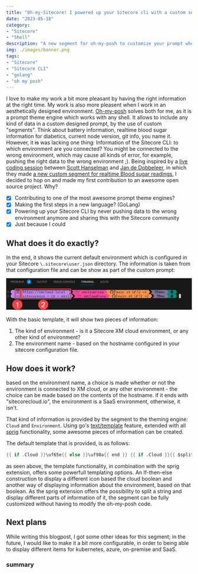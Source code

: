 ```yaml
---
title: "Oh-my-Sitecore! I powered up your Sitecore cli with a custom segment for Oh my posh"
date: "2023-05-18"
category: 
- "Sitecore"
- "Shell"
description: "A new segment for oh-my-posh to customize your prompt when working with the Sitecore CLI."
img: ./images/banner.png
tags:
- "Sitecore"
- "Sitecore CLI"
- "golang"
- "oh my posh"
---
```


I love to make my work a bit more pleasant by having the right information at the right time. My work is also more pleasent when I work in an aesthetically designed environment. [Oh-my-posh](https://ohmyposh.dev) solves both for me, as it is a prompt theme engine which works with any shell. It allows to include any kind of data in a custom designed prompt, by the use of custom "segments". Think about battery information, realtime blood sugar information for diabetics, current node version, git info, you name it. However, it ~~is~~ was lacking one thing: Information of the Sitecore CLI: to which environment are you connected? You might be connected to the wrong environment, which may cause all kinds of error, for example, pushing the right data to the wrong environment ;). Being inspired by a [live coding session](https://youtu.be/_meKUIm9NwA) between [Scott Hanselman](https://www.hanselman.com/blog/) and [Jan de Dobbeleer](https://github.com/JanDeDobbeleer/), in which they made [a new custom segment for realtime Blood sugar readings](https://www.hanselman.com/blog/a-nightscout-segment-for-ohmyposh-shows-my-realtime-blood-sugar-readings-in-my-git-prompt), I decided to hop on and made my first contribution to an awesome open source project. Why?

- [x] Contributing to one of the most awesome prompt theme engines?
- [X] Making the first steps in a new language? (GoLang)
- [X] Powering up your Sitecore CLI by never pushing data to the wrong environment anymore and sharing this with the Sitecore community
- [X] Just because I could

## What does it do exactly?

In the end, it shows the current default environment which is configured in your Sitecore ```\.sitecore\user.json``` directory. The information is taken from that configuration file and can be show as part of the custom prompt:

![custom segnemtn in vscode](./images/custom-sitecore-segment-vscode.png)

With the basic template, it will show two pieces of information:

1. The kind of environment - is it a Sitecore XM cloud environment, or any other kind of environment?
2. The environment name - based on the hostname configured in your sitecore configuration file.

## How does it work?

based on the environment name, a choice is made whether or not the environment is connected to XM cloud, or any other environment - the choice can be made based on the contents of the hostname. if it ends with "sitecorecloud.io", the environment is a SaaS environment, otherwise, it isn't.

That kind of information is provided by the segment to the theming engine: ```Cloud``` and ```Environment```. Using go's [text/template](https://pkg.go.dev/text/template) feature, extended with all [sprig](https://masterminds.github.io/sprig/) functionality, some awesome pieces of information can be created.

The default template that is provided, is as follows:

```go
{{ if .Cloud }}\uf65e{{ else }}\uf98a{{ end }} {{ if .Cloud }}{{ $splittedHostName := split \".\" .Environment }}{{ $myList := split \"-\" $splittedHostName._0 }} {{ $myList._1 }} - {{ $myList._2 }} - {{ $myList._3 }}{{ else }} {{ .Environment }} {{ end }}
```

as seen above, the template functionality, in combination with the sprig extension, offers some powerfull templating options. An If-then-else construction to display a different icon based the cloud boolean and another way of displaying information about the environment, based on that boolean. As the sprig extension offers the possibility to split a string and display different parts of information of it, the segment can be fully customized without having to modify the oh-my-posh code.

## Next plans

While writing this blogpost, I got some other ideas for this segment; in the future, I would like to make it a bit more configurable, in order to being able to display different items for kubernetes, azure, on-premise and SaaS. 

### summary

